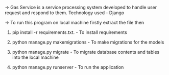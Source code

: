 -> Gas Service is a service processing system developed to handle user request and respond to them.
Technology used - Django


-> To run this program on local machine firstly extract the file then
1) pip install -r requirements.txt.  - To install requirements

2) python manage.py makemigrations  - To make migrations for the models

3) python manage.py migrate - To migrate database contents and tables into the local machine

4) python manage.py runserver - To run the application

